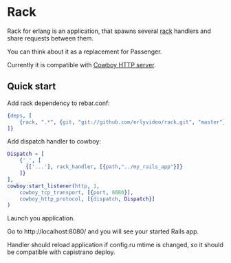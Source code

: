 Rack
====


Rack for erlang is an application, that spawns several [rack](http://rack.rubyforge.org/) handlers and share requests between them.

You can think about it as a replacement for Passenger.

Currently it is compatible with [Cowboy HTTP server](https://github.com/extend/cowboy).



Quick start
----------


Add rack dependency to rebar.conf:

```erlang
{deps, [
	{rack, ".*", {git, "git://github.com/erlyvideo/rack.git", "master"}}
]}
```


Add dispatch handler to cowboy:

```erlang
Dispatch = [
	{'_', [
	  {['...'], rack_handler, [{path,"../my_rails_app"}]}
	]}
],
cowboy:start_listener(http, 1,
	cowboy_tcp_transport, [{port, 8080}],
	cowboy_http_protocol, [{dispatch, Dispatch}]
)
```
  
Launch you application.

Go to http://localhost:8080/ and you will see your started Rails app.

Handler should reload application if config.ru mtime is changed, so it should be compatible with capistrano deploy.